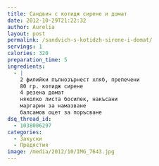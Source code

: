 ```yaml
---
title: Сандвич с котидж сирене и домат
date: 2012-10-29T21:22:32
author: Aurelia
layout: post
permalink: /sandvich-s-kotidzh-sirene-i-domat/
servings: 1
calories: 320
preparation_time: 5
ingredients:
  - |
    2 филийки пълнозърнест хляб, препечени
    80 гр. котидж сирене
    4 резена домат
    няколко листа босилек, накъсани
    маргарин за намазване
    балсамов оцет за поръсване
dsq_thread_id:
  - 1038006297
categories:
  - Закуски
  - Предястия
image: /media/2012/10/IMG_7643.jpg
---
```

